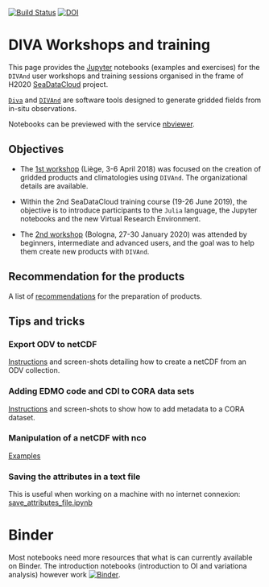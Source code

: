 [![Build Status](https://github.com/gher-uliege/Diva-Workshops/workflows/CI/badge.svg)](https://github.com/gher-uliege/Diva-Workshops/actions)
[![DOI](https://zenodo.org/badge/108153788.svg)](https://zenodo.org/badge/latestdoi/108153788)

# DIVA Workshops and training

This page provides the [Jupyter](https://jupyter.org/) notebooks (examples and exercises) for the `DIVAnd` user workshops and training sessions organised in the frame of H2020 [SeaDataCloud](https://www.seadatanet.org/) project.     

[`Diva`](https://github.com/gher-uliege/DIVA) and [`DIVAnd`](https://github.com/gher-uliege/divand.jl) are software tools designed to generate gridded fields from in-situ observations.

Notebooks can be previewed with the service [nbviewer](https://nbviewer.jupyter.org/github/gher-uliege/Diva-Workshops/tree/master/notebooks/).

## Objectives

* The [1st workshop](https://gher-uliege.github.io/Diva-Workshops/Previous/Diva-workshop-2018-Liege.html) (Liège, 3-6 April 2018) was focused on the creation of gridded products and climatologies using `DIVAnd`. The organizational details are available.

* Within the 2nd SeaDataCloud training course (19-26 June 2019), the objective is to introduce participants to the `Julia` language, the Jupyter notebooks and the new Virtual Research Environment.

* The [2nd workshop](https://gher-uliege.github.io/Diva-Workshops/2020/) (Bologna, 27-30 January 2020) was attended by beginners, intermediate and advanced users, and the goal was to help them create new products with `DIVAnd`.

## Recommendation for the products

A list of [recommendations](./tricks/climato_recommendation.md) for the preparation of products.

## Tips and tricks

### Export ODV to netCDF

[Instructions](https://github.com/gher-uliege/EMODnet-Chemistry-GriddedMaps/blob/main/doc/ODV_netCDF_export.md) and screen-shots detailing how to create a netCDF
from an ODV collection.

### Adding EDMO code and CDI to CORA data sets

[Instructions](https://github.com/gher-uliege/EMODnet-Chemistry-GriddedMaps/blob/main/doc/ODV_EDMO_CDI.md) and screen-shots to show how to add metadata to a CORA
dataset.

### Manipulation of a netCDF with nco

[Examples](https://github.com/gher-uliege/EMODnet-Chemistry-GriddedMaps/blob/main/doc/manipulate_netCDF.md)

### Saving the attributes in a text file

This is useful when working on a machine with no internet connexion:      
[save_attributes_file.ipynb](notebooks/4-postprocessing/save_attributes_file.ipynb)

# Binder

Most notebooks need more resources that what is can currently available on Binder. The introduction notebooks (introduction to OI and variationa analysis) however work
[![Binder](https://mybinder.org/badge_logo.svg)](https://mybinder.org/v2/gh/gher-uliege/Diva-Workshops/master?filepath=notebooks%2F1-Intro%2F04-OI-variational-analysis-introduction.ipynb).
